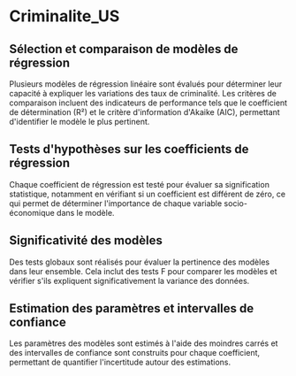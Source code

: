 # Criminalite_US

## Sélection et comparaison de modèles de régression 
Plusieurs modèles de régression linéaire sont évalués pour déterminer leur capacité à expliquer les variations des taux de criminalité. Les critères de comparaison incluent des indicateurs de performance tels que le coefficient de détermination (R²) et le critère d'information d'Akaike (AIC), permettant d'identifier le modèle le plus pertinent.

## Tests d'hypothèses sur les coefficients de régression
Chaque coefficient de régression est testé pour évaluer sa signification statistique, notamment en vérifiant si un coefficient est différent de zéro, ce qui permet de déterminer l'importance de chaque variable socio-économique dans le modèle.

## Significativité des modèles
Des tests globaux sont réalisés pour évaluer la pertinence des modèles dans leur ensemble. Cela inclut des tests F pour comparer les modèles et vérifier s'ils expliquent significativement la variance des données.

## Estimation des paramètres et intervalles de confiance 
Les paramètres des modèles sont estimés à l'aide des moindres carrés et des intervalles de confiance sont construits pour chaque coefficient, permettant de quantifier l'incertitude autour des estimations.

